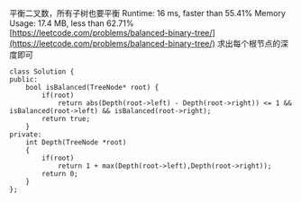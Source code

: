 平衡二叉数，所有子树也要平衡
Runtime: 16 ms, faster than 55.41%
Memory Usage: 17.4 MB, less than 62.71% 
[https://leetcode.com/problems/balanced-binary-tree/](https://leetcode.com/problems/balanced-binary-tree/)
求出每个根节点的深度即可
```
class Solution {
public:
    bool isBalanced(TreeNode* root) {
        if(root)
            return abs(Depth(root->left) - Depth(root->right)) <= 1 && isBalanced(root->left) && isBalanced(root->right);
        return true;
    }
private:
    int Depth(TreeNode *root)
    {
        if(root)
            return 1 + max(Depth(root->left),Depth(root->right));
        return 0;
    }
};
```
